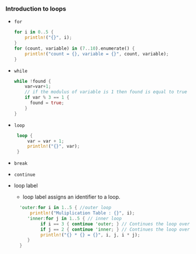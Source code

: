 ### Introduction to loops
- `for`
    ```rust
    for i in 0..5 {
        println!("{}", i);
    }
    for (count, variable) in (7..10).enumerate() {
        println!("count = {}, variable = {}", count, variable);
    }
    ```
  
- `while`
    ```rust
    while !found {
        var=var+1;
        // if the modulus of variable is 1 then found is equal to true
        if var % 3 == 1 {
          found = true; 
        }
    }
    ```
- `loop`
   ```rust
    loop {
        var = var + 1;
        println!("{}", var);
    }
   ```
- `break`
- `continue`
- loop label
    - loop label assigns an identifier to a loop.
    ```rust
      'outer:for i in 1..5 { //outer loop
          println!("Muliplication Table : {}", i);
         'inner:for j in 1..5 { // inner loop
              if i == 3 { continue 'outer; } // Continues the loop over `i`.
              if j == 2 { continue 'inner; } // Continues the loop over `j`.
              println!("{} * {} = {}", i, j, i * j);
         }
      }
    ```
